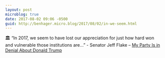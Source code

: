 ```yaml
---
layout: post
microblog: true
date: 2017-08-02 09:06 -0500
guid: http://benhager.micro.blog/2017/08/02/in-we-seem.html
---
```

🏛 “In 2017, we seem to have lost our appreciation for just how hard won and vulnerable those institutions are…” - Senator Jeff Flake – [My Party Is in Denial About Donald Trump](http://www.politico.com/magazine/story/2017/07/31/my-party-is-in-denial-about-donald-trump-215442)
